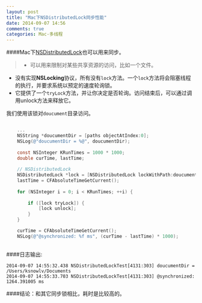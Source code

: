```yaml
---
layout: post
title: "Mac下NSDistributedLock同步性能"
date: 2014-09-07 14:56
comments: true
categories: Mac-多线程
---
```


####Mac下[NSDistributedLock](https://developer.apple.com/library/mac/documentation/Cocoa/Reference/Foundation/Classes/NSDistributedLock_Class/Reference/Reference.html)也可以用来同步。

 <!--more-->
 
> * 可以用来限制对某些共享资源的访问，比如一个文件。
 * 没有实现**NSLocking**协议，所有没有`lock`方法。一个`lock`方法将会阻塞线程的执行，并要求系统以预定的速度轮询锁。
 * 它提供了一个`tryLock`方法，并让你决定是否轮询。访问结束后，可以通过调用unlock方法来释放它。

我们使用该锁对`doucument`目录访问。

``` objective-c

    ...        
    NSString *doucumentDir = [paths objectAtIndex:0];
    NSLog(@"doucumentDir = %@", doucumentDir);
    
    const NSInteger KRunTimes = 1000 * 1000;
    double curTime, lastTime;
    
    // NSDistributedLock
    NSDistributedLock *lock = [NSDistributedLock lockWithPath:doucumentDir];
    lastTime = CFAbsoluteTimeGetCurrent();
    
    for (NSInteger i = 0; i < KRunTimes; ++i) {
        
        if ([lock tryLock]) {
            [lock unlock];
        }
    }

    curTime = CFAbsoluteTimeGetCurrent();
    NSLog(@"@synchronized: %f ms", (curTime - lastTime) * 1000);
    
```

####日志输出:

    2014-09-07 14:55:32.438 NSDistributedLockTest[4131:303] doucumentDir = /Users/ksnowlv/Documents
    2014-09-07 14:55:33.703 NSDistributedLockTest[4131:303] @synchronized: 1264.391005 ms

####结论：和其它同步锁相比，耗时是比较高的。
    
